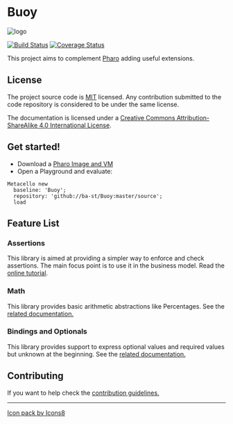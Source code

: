 # Buoy

![logo](https://maxcdn.icons8.com/Color/PNG/48/Transport/buoy-48.png)

[![Build Status](https://travis-ci.org/ba-st/Buoy.svg?branch=master)](https://travis-ci.org/ba-st/Buoy)
[![Coverage Status](https://coveralls.io/repos/github/ba-st/Buoy/badge.svg?branch=master)](https://coveralls.io/github/ba-st/Buoy?branch=master)

This project aims to complement [Pharo](www.pharo.org) adding useful extensions.

## License
The project source code is [MIT](LICENSE) licensed. Any contribution submitted to the code repository is considered to be under the same license.

The documentation is licensed under a [Creative Commons Attribution-ShareAlike 4.0 International License](http://creativecommons.org/licenses/by-sa/4.0/).

## Get started!

- Download a [Pharo Image and VM](http://get.pharo.org)
- Open a Playground and evaluate:

```smalltalk
Metacello new
  baseline: 'Buoy';
  repository: 'github://ba-st/Buoy:master/source';
  load
```

## Feature List

### Assertions

This library is aimed at providing a simpler way to enforce and check assertions. The main focus point is to use it in the business model. Read the [online tutorial](docs/Assertions.md).

### Math

This library provides basic arithmetic abstractions like Percentages. See the [related documentation.](docs/Math.md)

### Bindings and Optionals

This library provides support to express optional values and required values but unknown at the beginning. See the [related documentation.](docs/BindingsAndOptionals.md)

## Contributing

If you want to help check the [contribution guidelines.](CONTRIBUTING.md)

---
[Icon pack by Icons8](https://icons8.com)
